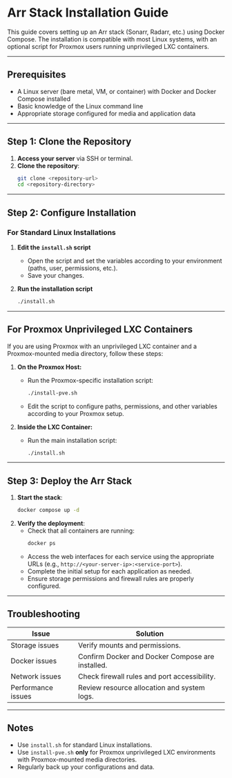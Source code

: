 # Arr Stack Installation Guide

This guide covers setting up an Arr stack (Sonarr, Radarr, etc.) using Docker Compose. The installation is compatible with most Linux systems, with an optional script for Proxmox users running unprivileged LXC containers.

---

## Prerequisites

- A Linux server (bare metal, VM, or container) with Docker and Docker Compose installed
- Basic knowledge of the Linux command line
- Appropriate storage configured for media and application data

---

## Step 1: Clone the Repository

1. **Access your server** via SSH or terminal.
2. **Clone the repository**:
   ```bash
   git clone <repository-url>
   cd <repository-directory>

---

## Step 2: Configure Installation

### For Standard Linux Installations

1. **Edit the `install.sh` script**
   - Open the script and set the variables according to your environment (paths, user, permissions, etc.).
   - Save your changes.

2. **Run the installation script**
   ```bash
   ./install.sh

---

## For Proxmox Unprivileged LXC Containers

If you are using Proxmox with an unprivileged LXC container and a Proxmox-mounted media directory, follow these steps:

1. **On the Proxmox Host:**
   - Run the Proxmox-specific installation script:
     ```bash
     ./install-pve.sh
     ```
   - Edit the script to configure paths, permissions, and other variables according to your Proxmox setup.

2. **Inside the LXC Container:**
   - Run the main installation script:
     ```bash
     ./install.sh
     ```

---

## Step 3: Deploy the Arr Stack

1. **Start the stack**:
   ```bash
   docker compose up -d

2. **Verify the deployment**:
   - Check that all containers are running:
     ```bash
     docker ps
     ```
   - Access the web interfaces for each service using the appropriate URLs (e.g., `http://<your-server-ip>:<service-port>`).
   - Complete the initial setup for each application as needed.
   - Ensure storage permissions and firewall rules are properly configured.

---

## Troubleshooting
   **Issue**            | **Solution**                                      |
 |----------------------|---------------------------------------------------|
 | Storage issues       | Verify mounts and permissions.                    |
 | Docker issues        | Confirm Docker and Docker Compose are installed.  |
 | Network issues       | Check firewall rules and port accessibility.      |
 | Performance issues   | Review resource allocation and system logs.       |

---

## Notes

- Use `install.sh` for standard Linux installations.
- Use `install-pve.sh` **only** for Proxmox unprivileged LXC environments with Proxmox-mounted media directories.
- Regularly back up your configurations and data.